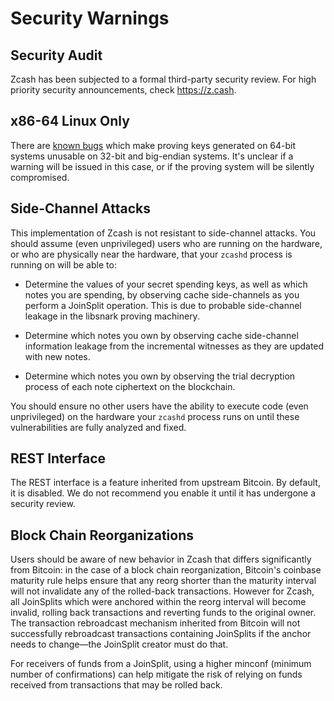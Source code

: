 Security Warnings
====================

Security Audit
--------------

Zcash has been subjected to a formal third-party security review. For high priority security announcements, check https://z.cash.

x86-64 Linux Only
-----------------------

There are [known bugs](https://github.com/scipr-lab/libsnark/issues/26) which
make proving keys generated on 64-bit systems unusable on 32-bit and big-endian
systems. It's unclear if a warning will be issued in this case, or if the
proving system will be silently compromised.

Side-Channel Attacks
--------------------

This implementation of Zcash is not resistant to side-channel attacks. You
should assume (even unprivileged) users who are running on the hardware, or who
are physically near the hardware, that your `zcashd` process is running on will
be able to:

- Determine the values of your secret spending keys, as well as which notes you
  are spending, by observing cache side-channels as you perform a JoinSplit
  operation. This is due to probable side-channel leakage in the libsnark
  proving machinery.

- Determine which notes you own by observing cache side-channel information
  leakage from the incremental witnesses as they are updated with new notes.

- Determine which notes you own by observing the trial decryption process of
  each note ciphertext on the blockchain.

You should ensure no other users have the ability to execute code (even
unprivileged) on the hardware your `zcashd` process runs on until these
vulnerabilities are fully analyzed and fixed.

REST Interface
--------------

The REST interface is a feature inherited from upstream Bitcoin.  By default,
it is disabled. We do not recommend you enable it until it has undergone a
security review.

Block Chain Reorganizations
----------------------------

Users should be aware of new behavior in Zcash that differs significantly from Bitcoin: in the case of a block chain reorganization, Bitcoin's coinbase maturity rule helps ensure that any reorg shorter than the maturity interval will not invalidate any of the rolled-back transactions. However for Zcash, all JoinSplits which were anchored within the reorg interval will become invalid, rolling back transactions and reverting funds to the original owner. The transaction rebroadcast mechanism inherited from Bitcoin will not successfully rebroadcast transactions containing JoinSplits if the anchor needs to change—the JoinSplit creator must do that.

For receivers of funds from a JoinSplit, using a higher minconf (minimum number of confirmations) can help mitigate the risk of relying on funds received from transactions that may be rolled back.
